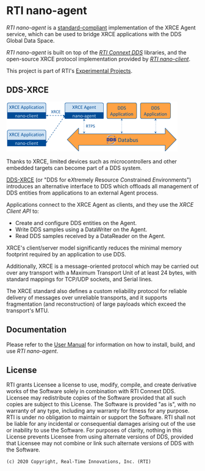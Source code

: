 # RTI nano-agent

*RTI nano-agent* is a [standard-compliant][omg-xrce] implementation of the XRCE
Agent service, which can be used to bridge XRCE applications with the DDS Global
Data Space.

*RTI nano-agent* is built on top of the [*RTI Connext DDS*][connext-home]
libraries, and the open-source XRCE protocol implementation provided by
[*RTI nano-client*][nano-client-git].

This project is part of RTI's [Experimental Projects][experimental-faq].

## DDS-XRCE

![DDS-XRCE System Architecture][dds-xrce-architecture]

Thanks to XRCE, limited devices such as microcontrollers and other embedded
targets can become part of a DDS system.

[DDS-XRCE][omg-xrce] (or "DDS for e*X*tremely *R*esource *C*onstrained *E*nvironments") introduces 
an alternative interface to DDS which offloads all management of DDS entities
from applications to an external Agent process.

Applications connect to the XRCE Agent as clients, and they use the
*XRCE Client API* to:

* Create and configure DDS entities on the Agent.
* Write DDS samples using a DataWriter on the Agent.
* Read DDS samples received by a DataReader on the Agent.

XRCE's client/server model significantly reduces the minimal memory
footprint required by an application to use DDS.

Additionally, XRCE is a message-oriented protocol which may be carried out
over any transport with a Maximum Transport Unit of at least 24 bytes, with
standard mappings for TCP/UDP sockets, and Serial lines.

The XRCE standard also defines a custom reliability protocol for reliable
delivery of messages over unreliable transports, and it supports fragmentation
(and reconstruction) of large payloads which exceed the transport's MTU.

## Documentation

Please refer to the [User Manual][nano-agent-docs] for 
information on how to install, build, and use *RTI nano-agent*.

## License

RTI grants Licensee a license to use, modify, compile, and create derivative
works of the Software solely in combination with RTI Connext DDS. Licensee
may redistribute copies of the Software provided that all such copies are
subject to this License. The Software is provided "as is", with no warranty
of any type, including any warranty for fitness for any purpose. RTI is
under no obligation to maintain or support the Software. RTI shall not be
liable for any incidental or consequential damages arising out of the use or
inability to use the Software. For purposes of clarity, nothing in this
License prevents Licensee from using alternate versions of DDS, provided
that Licensee may not combine or link such alternate versions of DDS with
the Software.

```text
(c) 2020 Copyright, Real-Time Innovations, Inc. (RTI)
```

[omg-xrce]: https://www.omg.org/spec/DDS-XRCE/About-DDS-XRCE/ "OMG DDS-XRCE Specification"
[nano-client-git]: https://github.com/rticommunity/nano-client.git "RTI nano-client Git repository"
[nano-agent-docs]: https://community.rti.com/static/documentation/nano/nano-agent/latest "RTI nano-agent User Manual"
[connext-home]: https://www.rti.com/products/connext-dds-professional "RTI Connext DDS Professional Homepage"
[experimental-faq]: https://www.rti.com/developers/rti-labs/experimental-product-faq "RTI Experimental Product FAQ"
[dds-xrce-architecture]: doc/static/dds_xrce_architecture.png "DDS-XRCE System Architecture"
